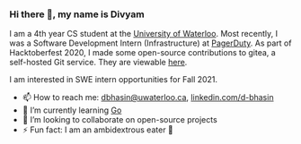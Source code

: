 ### Hi there 👋, my name is Divyam

I am a 4th year CS student at the [University of Waterloo](https://uwaterloo.ca/). Most recently, I was a Software Development Intern (Infrastructure) at [PagerDuty](https://www.pagerduty.com/). As part of Hacktoberfest 2020, I made some open-source contributions to gitea, a self-hosted Git service. They are viewable [here](https://github.com/go-gitea/gitea/pulls?q=is%3Apr+author%3Adivbhasin+is%3Aclosed).

I am interested in SWE intern opportunities for Fall 2021.

- 📫 How to reach me: dbhasin@uwaterloo.ca, [linkedin.com/d-bhasin](https://www.linkedin.com/in/d-bhasin/)
- 🌱 I’m currently learning [Go](https://golang.org/)
- 👯 I’m looking to collaborate on open-source projects
- ⚡ Fun fact: I am an ambidextrous eater :fork_and_knife:
